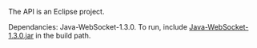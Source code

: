 The API is an Eclipse project.

Dependancies: Java-WebSocket-1.3.0.
To run, include <a href="https://github.com/TooTallNate/Java-WebSocket">Java-WebSocket-1.3.0.jar</a> in the build path.
